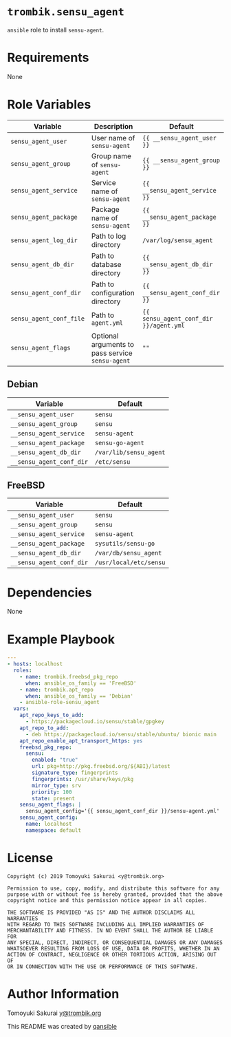 # `trombik.sensu_agent`

`ansible` role to install `sensu-agent`.

# Requirements

None

# Role Variables

| Variable | Description | Default |
|----------|-------------|---------|
| `sensu_agent_user` | User name of `sensu-agent` | `{{ __sensu_agent_user }}` |
| `sensu_agent_group` | Group name of `sensu-agent` | `{{ __sensu_agent_group }}` |
| `sensu_agent_service` | Service name of `sensu-agent` | `{{ __sensu_agent_service }}` |
| `sensu_agent_package` | Package name of `sensu-agent` | `{{ __sensu_agent_package }}` |
| `sensu_agent_log_dir` | Path to log directory | `/var/log/sensu_agent` |
| `sensu_agent_db_dir` | Path to database directory | `{{ __sensu_agent_db_dir }}` |
| `sensu_agent_conf_dir` | Path to configuration directory | `{{ __sensu_agent_conf_dir }}` |
| `sensu_agent_conf_file` | Path to `agent.yml` | `{{ sensu_agent_conf_dir }}/agent.yml` |
| `sensu_agent_flags` | Optional arguments to pass service `sensu-agent` | `""` |

## Debian

| Variable | Default |
|----------|---------|
| `__sensu_agent_user` | `sensu` |
| `__sensu_agent_group` | `sensu` |
| `__sensu_agent_service` | `sensu-agent` |
| `__sensu_agent_package` | `sensu-go-agent` |
| `__sensu_agent_db_dir` | `/var/lib/sensu_agent` |
| `__sensu_agent_conf_dir` | `/etc/sensu` |

## FreeBSD

| Variable | Default |
|----------|---------|
| `__sensu_agent_user` | `sensu` |
| `__sensu_agent_group` | `sensu` |
| `__sensu_agent_service` | `sensu-agent` |
| `__sensu_agent_package` | `sysutils/sensu-go` |
| `__sensu_agent_db_dir` | `/var/db/sensu_agent` |
| `__sensu_agent_conf_dir` | `/usr/local/etc/sensu` |

# Dependencies

None

# Example Playbook

```yaml
---
- hosts: localhost
  roles:
    - name: trombik.freebsd_pkg_repo
      when: ansible_os_family == 'FreeBSD'
    - name: trombik.apt_repo
      when: ansible_os_family == 'Debian'
    - ansible-role-sensu_agent
  vars:
    apt_repo_keys_to_add:
      - https://packagecloud.io/sensu/stable/gpgkey
    apt_repo_to_add:
      - deb https://packagecloud.io/sensu/stable/ubuntu/ bionic main
    apt_repo_enable_apt_transport_https: yes
    freebsd_pkg_repo:
      sensu:
        enabled: "true"
        url: pkg+http://pkg.freebsd.org/${ABI}/latest
        signature_type: fingerprints
        fingerprints: /usr/share/keys/pkg
        mirror_type: srv
        priority: 100
        state: present
    sensu_agent_flags: |
      sensu_agent_config='{{ sensu_agent_conf_dir }}/sensu-agent.yml'
    sensu_agent_config:
      name: localhost
      namespace: default
```

# License

```
Copyright (c) 2019 Tomoyuki Sakurai <y@trombik.org>

Permission to use, copy, modify, and distribute this software for any
purpose with or without fee is hereby granted, provided that the above
copyright notice and this permission notice appear in all copies.

THE SOFTWARE IS PROVIDED "AS IS" AND THE AUTHOR DISCLAIMS ALL WARRANTIES
WITH REGARD TO THIS SOFTWARE INCLUDING ALL IMPLIED WARRANTIES OF
MERCHANTABILITY AND FITNESS. IN NO EVENT SHALL THE AUTHOR BE LIABLE FOR
ANY SPECIAL, DIRECT, INDIRECT, OR CONSEQUENTIAL DAMAGES OR ANY DAMAGES
WHATSOEVER RESULTING FROM LOSS OF USE, DATA OR PROFITS, WHETHER IN AN
ACTION OF CONTRACT, NEGLIGENCE OR OTHER TORTIOUS ACTION, ARISING OUT OF
OR IN CONNECTION WITH THE USE OR PERFORMANCE OF THIS SOFTWARE.
```

# Author Information

Tomoyuki Sakurai <y@trombik.org>

This README was created by [qansible](https://github.com/trombik/qansible)
